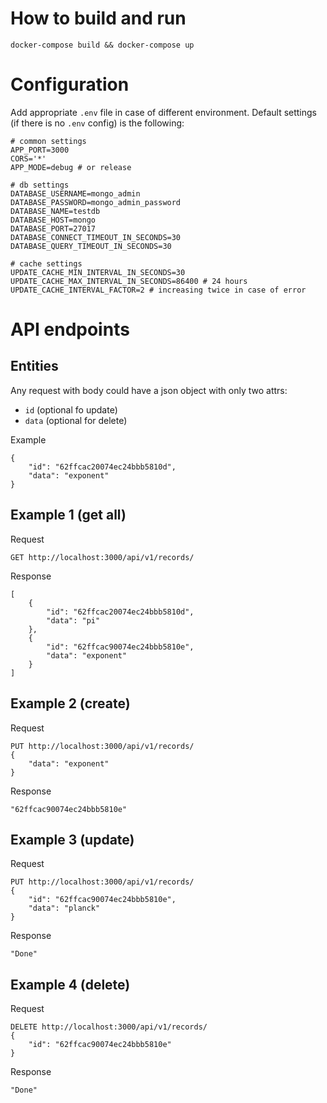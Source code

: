 # How to build and run
`docker-compose build && docker-compose up`

# Configuration
Add appropriate `.env` file in case of different environment. Default settings (if there is no `.env` config) is the following:
```
# common settings
APP_PORT=3000
CORS='*'
APP_MODE=debug # or release

# db settings
DATABASE_USERNAME=mongo_admin
DATABASE_PASSWORD=mongo_admin_password
DATABASE_NAME=testdb
DATABASE_HOST=mongo
DATABASE_PORT=27017
DATABASE_CONNECT_TIMEOUT_IN_SECONDS=30
DATABASE_QUERY_TIMEOUT_IN_SECONDS=30

# cache settings
UPDATE_CACHE_MIN_INTERVAL_IN_SECONDS=30
UPDATE_CACHE_MAX_INTERVAL_IN_SECONDS=86400 # 24 hours
UPDATE_CACHE_INTERVAL_FACTOR=2 # increasing twice in case of error
```

# API endpoints

## Entities
Any request with body could have a json object with only two attrs:
- ```id``` (optional fo update)
- ```data``` (optional for delete)

Example
```
{
    "id": "62ffcac20074ec24bbb5810d",
    "data": "exponent"
}
```

## Example 1 (get all)
Request

```GET http://localhost:3000/api/v1/records/```

Response
```
[
    {
        "id": "62ffcac20074ec24bbb5810d",
        "data": "pi"
    },
    {
        "id": "62ffcac90074ec24bbb5810e",
        "data": "exponent"
    }
]
```

## Example 2 (create)
Request 

```
PUT http://localhost:3000/api/v1/records/
{
    "data": "exponent"
}
```

Response
```
"62ffcac90074ec24bbb5810e"
```

## Example 3 (update)
Request

```
PUT http://localhost:3000/api/v1/records/
{
    "id": "62ffcac90074ec24bbb5810e",
    "data": "planck"
}
```

Response
```
"Done"
```


## Example 4 (delete)
Request

```
DELETE http://localhost:3000/api/v1/records/
{
    "id": "62ffcac90074ec24bbb5810e"
}
```

Response
```
"Done"
```